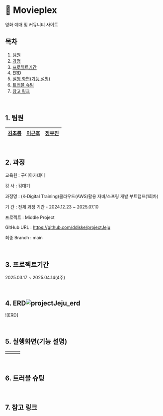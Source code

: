 # 🎥 Movieplex
 영화 예매 및 커뮤니티 사이트


## 목차

1. [팀원](#1-팀원)
2. [과정](#2-과정)
3. [프로젝트기간](#3-프로젝트기간)
4. [ERD](#4-erd)
5. [실행 화면(기능 설명)](#5-실행화면기능-설명)
6. [트러블 슈팅](#6-트러블-슈팅)
7. [참고 링크](#7-참고-링크)

<br>

## 1. 팀원

| [김초롱]()  | [이근호](https://github.com/ddiske) | [정우진](https://github.com/WOOJIN0615) |
| :--------: | :--------: |:--------: |

<br>

## 2. 과정
교육원   : 구디아카데미

강  사   : 김대기

과정명   : (K-Digital Training)클라우드(AWS)활용 자바/스프링 개발 부트캠프(1회차)

기  간   : 전체 과정 기간 - 2024.12.23 ~ 2025.07.10

프로젝트 : Middle Project

GitHub URL  : https://github.com/ddiske/projectJeju

최종 Branch : main

<br>

## 3. 프로젝트기간
2025.03.17 ~ 2025.04.14(4주)


<br>

## 4. ERD![projectJeju_erd](https://github.com/user-attachments/assets/bcb404ac-8a7d-4039-b795-6575adc55214)

![ERD]

<br>

## 5. 실행화면(기능 설명)

|  |  |  |
| :--------: | :--------: | :--------: |
|  |  |  |


<br>

## 6. 트러블 슈팅


<br>

## 7. 참고 링크


<br>
